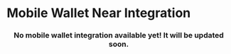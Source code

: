 # Mobile Wallet Near Integration

<h3 align="center">
  No mobile wallet integration available yet! It will be updated soon.
</h3>
